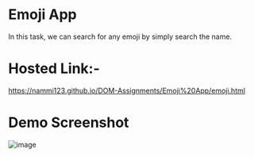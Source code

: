 # Emoji App
In this task, we can search for any emoji by simply search the name.

# Hosted Link:-
https://nammi123.github.io/DOM-Assignments/Emoji%20App/emoji.html
# Demo Screenshot
![image](https://github.com/nammi123/DOM-Assignments/assets/96935962/aa29ea2e-420e-47b1-9d7a-13423bc00a1c)
